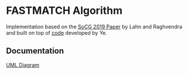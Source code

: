 # FASTMATCH Algorithm
Implementation based on the [SoCG 2019 Paper](https://drops.dagstuhl.de/opus/volltexte/2019/10452/pdf/LIPIcs-SoCG-2019-48.pdf) by Lahn and Raghvendra and built on top of [code](https://github.com/JIANCHUJUN/JOCGV3) developed by Ye.

## Documentation
[UML Diagram](https://app.lucidchart.com/documents/edit/326ed988-99a0-45b4-977b-5ea26e415a4c/0_0)